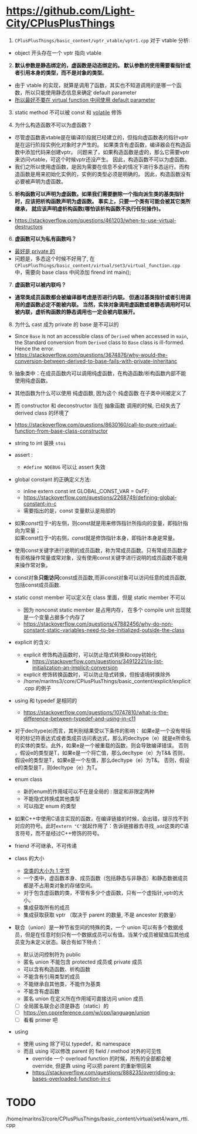# https://github.com/Light-City/CPlusPlusThings

1. `CPlusPlusThings/basic_content/vptr_vtable/vptr1.cpp` 对于 vtable 分析:
  - object 开头存在一个 vptr 指向 vtable

2. **默认参数是静态绑定的，虚函数是动态绑定的。 默认参数的使用需要看指针或者引用本身的类型，而不是对象的类型**。
  - 由于 vtable 的实现，就算是调用了函数，其实也不知道调用的是哪一个函数，所以只能使用静态信息来确定 default parameter
  - [所以最好不要在 virtual function 中间使用 default parameter](https://stackoverflow.com/questions/3533589/can-virtual-functions-have-default-parameters)

3. static method 不可以被 const 和 [volatile](https://stackoverflow.com/questions/3078237/defining-volatile-class-object) 修饰

4. 为什么构造函数不可以为虚函数？
- 尽管虚函数表vtable是在编译阶段就已经建立的，但指向虚函数表的指针vptr是在运行阶段实例化对象时才产生的。 如果类含有虚函数，编译器会在构造函数中添加代码来创建vptr。 问题来了，如果构造函数是虚的，那么它需要vptr来访问vtable，可这个时候vptr还没产生。 因此，构造函数不可以为虚函数。
- 我们之所以使用虚函数，是因为需要在信息不全的情况下进行多态运行。而构造函数是用来初始化实例的，实例的类型必须是明确的。 因此，构造函数没有必要被声明为虚函数。

5. **析构函数可以声明为虚函数。如果我们需要删除一个指向派生类的基类指针时，应该把析构函数声明为虚函数。 事实上，只要一个类有可能会被其它类所继承， 就应该声明虚析构函数(哪怕该析构函数不执行任何操作)。**
  - https://stackoverflow.com/questions/461203/when-to-use-virtual-destructors

6. **虚函数可以为私有函数吗？**
  - [最好是 private 的](https://stackoverflow.com/questions/2170688/private-virtual-method-in-c)
  - 问题是，多态这个时候不好用了, 在 `CPlusPlusThings/basic_content/virtual/set3/virtual_function.cpp` 中，需要向 base class 中间添加 firend int main();

7. **虚函数可以被内联吗？**
  - **通常类成员函数都会被编译器考虑是否进行内联。 但通过基类指针或者引用调用的虚函数必定不能被内联。 当然，实体对象调用虚函数或者静态调用时可以被内联，虚析构函数的静态调用也一定会被内联展开。**

8. 为什么 cast 成为 private 的 base 是不可以的
  - Since `Base` is not an accessible class of `Derived` when accessed in `main`, the Standard conversion from `Derived` class to `Base` class is ill-formed. Hence the error.
  - https://stackoverflow.com/questions/3674876/why-would-the-conversion-between-derived-to-base-fails-with-private-inheritanc

9. 抽象类中：在成员函数内可以调用纯虚函数，在构造函数/析构函数内部不能使用纯虚函数。
  - 其他函数为什么可以使用 纯虚函数, 因为这个 纯虚函数 在子类中间被定义了
  - 而 constructor 和 deconstructor 当在 抽象函数 调用的时候, 已经失去了 derived class 的环境了
  - https://stackoverflow.com/questions/8630160/call-to-pure-virtual-function-from-base-class-constructor




- string to int 装换 `stoi`
- assert :
  - `#define NDEBUG` 可以让 assert 失效

- global constant 的正确定义方法:
  - inline extern const int GLOBAL_CONST_VAR = 0xFF;
  - https://stackoverflow.com/questions/2268749/defining-global-constant-in-c
  - 需要指出的是，const 变量默认是局部的

- 如果*const*位于`*`的左侧，则const就是用来修饰指针所指向的变量，即指针指向为常量；<br>如果const位于`*`的右侧，*const*就是修饰指针本身，即指针本身是常量。

- 使用const关键字进行说明的成员函数，称为常成员函数。只有常成员函数才有资格操作常量或常对象，没有使用const关键字进行说明的成员函数不能用来操作常对象。
- const对象**只能访问**const成员函数,而非const对象可以访问任意的成员函数,包括const成员函数.
- static const member 可以定义在 class 里面，但是 static member 不可以
  - 因为 nonconst static member 是占用内存， 在多个 compile unit 出现就是一个变量占据多个内存了
  - https://stackoverflow.com/questions/47882456/why-do-non-constant-static-variables-need-to-be-initialized-outside-the-class

- explicit 的含义:
  - explicit 修饰构造函数时，可以防止隐式转换和copy初始化
      - https://stackoverflow.com/questions/34912221/is-list-initialization-an-implicit-conversion
  - explicit 修饰转换函数时，可以防止隐式转换，但按语境转换除外
  - /home/maritns3/core/CPlusPlusThings/basic_content/explicit/explicit.cpp 的例子

- using 和 typedef 是相同的
  - https://stackoverflow.com/questions/10747810/what-is-the-difference-between-typedef-and-using-in-c11

- 对于decltype(e)而言，其判别结果受以下条件的影响：
如果e是一个没有带括号的标记符表达式或者类成员访问表达式，那么的decltype（e）就是e所命名的实体的类型。此外，如果e是一个被重载的函数，则会导致编译错误。
否则 ，假设e的类型是T，如果e是一个将亡值，那么decltype（e）为T&&
否则，假设e的类型是T，如果e是一个左值，那么decltype（e）为T&。
否则，假设e的类型是T，则decltype（e）为T。

- enum class
  - 新的enum的作用域可以不在是全局的 : 限定和非限定两种
  - 不能隐式转换成其他类型
  - 可以指定 enum 的类型

- 如果C++中使用C语言实现的函数，在编译链接的时候，会出错，提示找不到对应的符号。此时`extern "C"`就起作用了：告诉链接器去寻找`_add`这类的C语言符号，而不是经过C++修饰的符号。

- friend 不可继承，不可传递

- class 的大小
  - [空类的大小为 1 字节](https://stackoverflow.com/questions/621616/c-what-is-the-size-of-an-object-of-an-empty-class)
  - 一个类中，虚函数本身、成员函数（包括静态与非静态）和静态数据成员都是不占用类对象的存储空间。
  - 对于包含虚函数的类，不管有多少个虚函数，只有一个虚指针,vptr的大小。
  - 集成获取所有的成员
  - 集成获取获取 vptr （取决于 parent 的数量, 不是 ancester 的数量）


- 联合（union）是一种节省空间的特殊的类，一个 union 可以有多个数据成员，但是在任意时刻只有一个数据成员可以有值。当某个成员被赋值后其他成员变为未定义状态。联合有如下特点：
  - 默认访问控制符为 public
  - 匿名 union 不能包含 protected 成员或 private 成员
  - 可以含有构造函数、析构函数
  - 不能含有引用类型的成员
  - 不能继承自其他类，不能作为基类
  - 不能含有虚函数
  - 匿名 union 在定义所在作用域可直接访问 union 成员
  - [ ] 全局匿名联合必须是静态（static）的
  - [ ] https://en.cppreference.com/w/cpp/language/union
  - [ ] 看看 primer 吧

- using
  - 使用 using 除了可以 typedef，和 namespace
  - 而且 using 可以修改 parent 的 field / method 对外的可见性
    - override 一个 overload function 的时候，所有的全部都会被 override, 但是靠 using 可以把 parent 的重新带回来
    - https://stackoverflow.com/questions/888235/overriding-a-bases-overloaded-function-in-c
# TODO
/home/maritns3/core/CPlusPlusThings/basic_content/virtual/set4/warn_rtti.cpp

